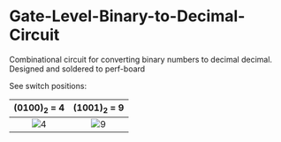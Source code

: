 # Gate-Level-Binary-to-Decimal-Circuit
Combinational circuit for converting binary numbers to decimal decimal. Designed and soldered to perf-board 

See switch positions:

(0100)<sub>2</sub> = 4           |  (1001)<sub>2</sub> = 9
:-------------------------:|:-------------------------:
![4](https://github.com/Alaan-i/Gate-Level-Binary-to-BCD-Circuit/assets/56492620/1d0bd85e-69ff-4e87-847d-81e84e5a7195) | ![9](https://github.com/Alaan-i/Gate-Level-Binary-to-BCD-Circuit/assets/56492620/e7776124-3f2d-4dc5-8dcb-7d98d282b175)




